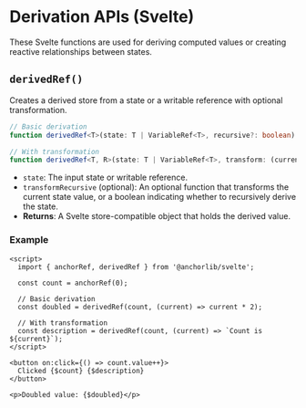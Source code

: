 # Derivation APIs (Svelte)

These Svelte functions are used for deriving computed values or creating reactive relationships between states.

## `derivedRef()`

Creates a derived store from a state or a writable reference with optional transformation.

```typescript
// Basic derivation
function derivedRef<T>(state: T | VariableRef<T>, recursive?: boolean): Readable<T>;

// With transformation
function derivedRef<T, R>(state: T | VariableRef<T>, transform: (current: T) => R): Readable<R>;
```

- `state`: The input state or writable reference.
- `transformRecursive` (optional): An optional function that transforms the current state value, or a boolean indicating whether to recursively derive the state.
- **Returns**: A Svelte store-compatible object that holds the derived value.

### Example

```svelte
<script>
  import { anchorRef, derivedRef } from '@anchorlib/svelte';

  const count = anchorRef(0);

  // Basic derivation
  const doubled = derivedRef(count, (current) => current * 2);

  // With transformation
  const description = derivedRef(count, (current) => `Count is ${current}`);
</script>

<button on:click={() => count.value++}>
  Clicked {$count} {$description}
</button>

<p>Doubled value: {$doubled}</p>
```
